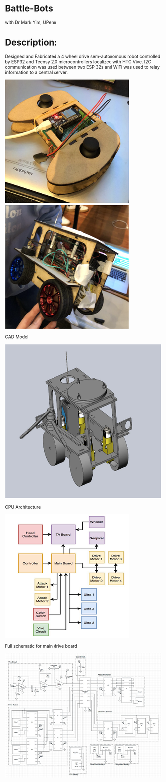 # Battle-Bots
with Dr Mark Yim, UPenn


# Description:

Designed and Fabricated a 4 wheel drive sem-autonomous robot controlled by ESP32 and Teensy 2.0 microcontrollers localized with HTC Vive. I2C communication was used between two ESP 32s and WiFi was used to relay information to a central server. 


  <img src="Img1.PNG" width="400" height="400"/>  <img src="Img2.PNG" width="400" height="400"/>
  
  
  CAD Model
  
  
  <img src="Img3.PNG" width="600" height="500"/>
    
   CPU Architecture
   
   <img src="Img4.PNG" width="400" height="400"/>
   
   Full schematic for main drive board
    
   <img src="Img5.PNG" width="800" height="400"/>
    
    
